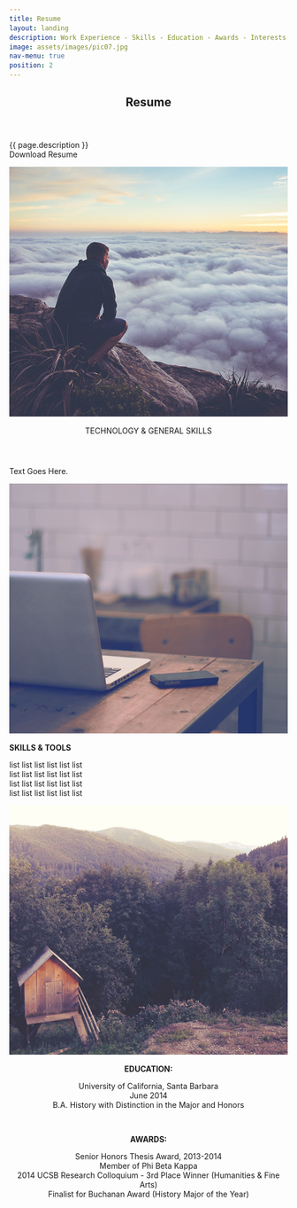 ```yaml
---
title: Resume
layout: landing
description: Work Experience - Skills - Education - Awards - Interests
image: assets/images/pic07.jpg
nav-menu: true
position: 2
---
```


<section id="banner" class="style2">
  <div class="inner">
  <span class="image">
  <!-- img src="{{ site.baseurl }}/%7B%7B%20page.image%20%7D%7D" alt="" -->
  </span>
<header class="major">

<h1>Resume</h1>

</header>
  <div class="content">

{{ page.description }} <br />
Download Resume

  </div>
  </div>
</section>

<!-- div id="main"-->
  <!-- section id="one" -->
  <!-- div class="inner"><header class="major" -->

<!-- /header -->

<!-- /div>
  <p></p-->
<!-- /section -->
  <!--p>
</p-->
  <section id="two" class="spotlights">
  <section>
  <img src="assets/images/pic08.jpg" alt="" data-position="center center">

<div class="content">
  <div class="inner"><header class="major">


TECHNOLOGY & GENERAL SKILLS

</header>

Text Goes Here.

</div>
  <em></em>
</div></section>
  <em></em>
  <section>
  <em><img src="assets/images/pic09.jpg" alt="" data-position="top center"></em>
  <div class="content">
  <em></em>
  <div class="inner">

<strong>SKILLS & TOOLS</strong>
<p>
list list list list list list <br />
list list list list list list <br />
list list list list list list <br />
list list list list list list <br />
</p>

</div>
</div>
</section>
  <section>
  <img src="assets/images/pic10.jpg" alt="" data-position="25% 25%">

<div class="content">
  <div class="inner"><header class="major">

  <strong>EDUCATION:</strong>

  <p>
  University of California, Santa Barbara              
  <br />
  June 2014
  <br />
  B.A. History with Distinction in the Major and Honors
  </p>
  <br />

  <strong>AWARDS:</strong>
  <p>
      Senior Honors Thesis Award, 2013-2014 <br />
      Member of Phi Beta Kappa <br />
      2014 UCSB Research Colloquium - 3rd Place Winner (Humanities & Fine Arts) <br />
      Finalist for Buchanan Award (History Major of the Year) <br />
  </p>
